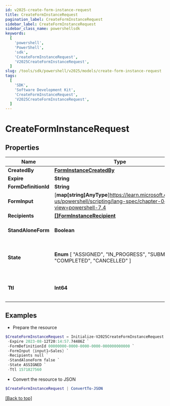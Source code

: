 ```yaml
---
id: v2025-create-form-instance-request
title: CreateFormInstanceRequest
pagination_label: CreateFormInstanceRequest
sidebar_label: CreateFormInstanceRequest
sidebar_class_name: powershellsdk
keywords:
  [
    'powershell',
    'PowerShell',
    'sdk',
    'CreateFormInstanceRequest',
    'V2025CreateFormInstanceRequest',
  ]
slug: /tools/sdk/powershell/v2025/models/create-form-instance-request
tags:
  [
    'SDK',
    'Software Development Kit',
    'CreateFormInstanceRequest',
    'V2025CreateFormInstanceRequest',
  ]
---
```


# CreateFormInstanceRequest

## Properties

| Name | Type | Description | Notes |
| --- | --- | --- | --- |
| **CreatedBy** | [**FormInstanceCreatedBy**](form-instance-created-by) |  | [required] |
| **Expire** | **String** | Expire is required | [required] |
| **FormDefinitionId** | **String** | FormDefinitionID is the id of the form definition that created this form | [required] |
| **FormInput** | [**map[string]AnyType**]https://learn.microsoft.com/en-us/powershell/scripting/lang-spec/chapter-04?view=powershell-7.4 | FormInput is an object of form input labels to value | [optional] |
| **Recipients** | [**[]FormInstanceRecipient**](form-instance-recipient) | Recipients is required | [required] |
| **StandAloneForm** | **Boolean** | StandAloneForm is a boolean flag to indicate if this form should be available for users to complete via the standalone form UI or should this only be available to be completed by as an embedded form | [optional] [default to $false] |
| **State** | **Enum** [ "ASSIGNED", "IN_PROGRESS", "SUBMITTED", "COMPLETED", "CANCELLED" ] | State is required, if not present initial state is FormInstanceStateAssigned ASSIGNED FormInstanceStateAssigned IN_PROGRESS FormInstanceStateInProgress SUBMITTED FormInstanceStateSubmitted COMPLETED FormInstanceStateCompleted CANCELLED FormInstanceStateCancelled | [optional] |
| **Ttl** | **Int64** | TTL an epoch timestamp in seconds, it most be in seconds or dynamodb will ignore it SEE: https://docs.aws.amazon.com/amazondynamodb/latest/developerguide/time-to-live-ttl-before-you-start.html | [optional] |

## Examples

- Prepare the resource

```powershell
$CreateFormInstanceRequest = Initialize-V2025CreateFormInstanceRequest  -CreatedBy null `
 -Expire 2023-08-12T20:14:57.74486Z `
 -FormDefinitionId 00000000-0000-0000-0000-000000000000 `
 -FormInput {input1=Sales} `
 -Recipients null `
 -StandAloneForm false `
 -State ASSIGNED `
 -Ttl 1571827560
```

- Convert the resource to JSON

```powershell
$CreateFormInstanceRequest | ConvertTo-JSON
```

[[Back to top]](#)
